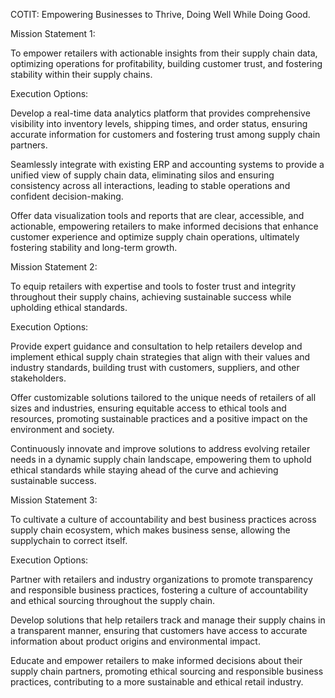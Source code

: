 
COTIT: Empowering Businesses to Thrive, Doing Well While Doing Good.

Mission Statement 1:

To empower retailers with actionable insights from their supply chain data, optimizing operations for profitability, building customer trust, and fostering stability within their supply chains.

Execution Options:

Develop a real-time data analytics platform that provides comprehensive visibility into inventory levels, shipping times, and order status, ensuring accurate information for customers and fostering trust among supply chain partners.

Seamlessly integrate with existing ERP and accounting systems to provide a unified view of supply chain data, eliminating silos and ensuring consistency across all interactions, leading to stable operations and confident decision-making.

Offer data visualization tools and reports that are clear, accessible, and actionable, empowering retailers to make informed decisions that enhance customer experience and optimize supply chain operations, ultimately fostering stability and long-term growth.

Mission Statement 2:

To equip retailers with expertise and tools to foster trust and integrity throughout their supply chains, achieving sustainable success while upholding ethical standards.

Execution Options:

Provide expert guidance and consultation to help retailers develop and implement ethical supply chain strategies that align with their values and industry standards, building trust with customers, suppliers, and other stakeholders.

Offer customizable solutions tailored to the unique needs of retailers of all sizes and industries, ensuring equitable access to ethical tools and resources, promoting sustainable practices and a positive impact on the environment and society.

Continuously innovate and improve solutions to address evolving retailer needs in a dynamic supply chain landscape, empowering them to uphold ethical standards while staying ahead of the curve and achieving sustainable success.

Mission Statement 3:

To cultivate a culture of accountability and best business practices across supply chain ecosystem, which makes business sense, allowing the supplychain to correct itself.

Execution Options:

Partner with retailers and industry organizations to promote transparency and responsible business practices, fostering a culture of accountability and ethical sourcing throughout the supply chain.

Develop solutions that help retailers track and manage their supply chains in a transparent manner, ensuring that customers have access to accurate information about product origins and environmental impact.

Educate and empower retailers to make informed decisions about their supply chain partners, promoting ethical sourcing and responsible business practices, contributing to a more sustainable and ethical retail industry.
